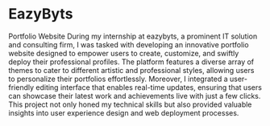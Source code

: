 # EazyByts
Portfolio Website
During my internship at eazybyts, a prominent IT solution and consulting firm, I was tasked with developing an innovative portfolio website designed to empower users to create, customize, and swiftly deploy their professional profiles. The platform features a diverse array of themes to cater to different artistic and professional styles, allowing users to personalize their portfolios effortlessly. Moreover, I integrated a user-friendly editing interface that enables real-time updates, ensuring that users can showcase their latest work and achievements live with just a few clicks. This project not only honed my technical skills but also provided valuable insights into user experience design and web deployment processes.
